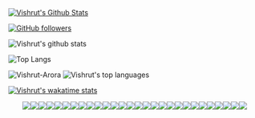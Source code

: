 <a href="https://github.com/Vishrut-Arora">
<img align="center" alt="Vishrut's Github Stats" src="https://github-readme-stats.codestackr.vercel.app/api?username=Vishrut-Arora&show_icons=true&hide_border=true&count_private=true&include_all_commits=true&theme=radical" /></a>
<br>

[![GitHub followers](https://img.shields.io/github/followers/Vishrut-Arora?label=Follow&style=social)](https://github.com/Vishrut-Arora/?tab=follow)


![Vishrut's github stats](https://github-readme-stats.vercel.app/api?username=Vishrut-Arora&show_icons=true&hide_border=true) 

![Top Langs](https://github-readme-stats.vercel.app/api/top-langs/?username=Vishrut-Arora&layout=compact&hide_border=true)


![Vishrut-Arora](https://komarev.com/ghpvc/?username=Vishrut-Arora)
![Vishrut's top languages](https://github-readme-stats.vercel.app/api/top-langs/?username=Vishrut-Arora&theme=radical&layout=compact&show_icons=true)

<!-- <img align="center" src="https://github-readme-stats.vercel.app/api/top-langs/?username=tushar2407&theme=radical&layout=compact" /> -->


[![Vishrut's wakatime stats](https://github-readme-stats.vercel.app/api/wakatime?username=Vishrut-Arora&theme=radical)](https://github.com/Vishrut-Arora/github-readme-stats)

<div style="display:flex; align-items:center; justify-content: center;">
<img src="https://img.shields.io/badge/Arduino%20-%23007ACC.svg?&style=for-the-badge&logo=arduino&logoColor=white"/>
<img src="https://img.shields.io/badge/R%20-%23E34F26.svg?&style=for-the-badge&logo=r&logoColor=white"/>
<img src="https://img.shields.io/badge/Matlab3%20-%231572B6.svg?&style=for-the-badge&logo=matlab&logoColor=white"/>
<img src="https://img.shields.io/badge/C%20-%2314354C.svg?&style=for-the-badge&logo=c&logoColor=white"/>
<img src="https://img.shields.io/badge/Java%20-%2300599C.svg?&style=for-the-badge&logo=java&logoColor=white"/>
<img src="https://img.shields.io/badge/C++%20-%2300599C.svg?&style=for-the-badge&logo=c%2B%2B&ogoColor=white"/>
<img src ="https://img.shields.io/badge/Python%2307405e.svg?&style=for-the-badge&logo=python&logoColor=white"/>
<img src="https://img.shields.io/badge/JavaFx%20-%2300599C.svg?&style=for-the-badge&logo=javafx&logoColor=white"/>  
<img src="https://img.shields.io/badge/Markdown-%23000000.svg?&style=for-the-badge&logo=markdown&logoColor=white"/>
<img src="https://img.shields.io/badge/Latex%20-%23008080.svg?&style=for-the-badge&logo=latex&logoColor=white"/>
<img src="https://img.shields.io/badge/Jupyter%20-%23DD0031.svg?&style=for-the-badge&logo=jupyter&logoColor=white"/>
<img src="https://img.shields.io/badge/Fiddler%20-%23563D7C.svg?&style=for-the-badge&logo=fiddler&logoColor=white"/>
<img src="https://img.shields.io/badge/Html5%20ui%20-%230081CB.svg?&style=for-the-badge&logo=html5&logoColor=white"/>
<img src="https://img.shields.io/badge/Css%20-%23092E20.svg?&style=for-the-badge&logo=css3&logoColor=white"/>
<img src="https://img.shields.io/badge/JavaScript%20-%23000.svg?&style=for-the-badge&logo=javascript&logoColor=white"/>
<img src="https://img.shields.io/badge/git%20-%23F05033.svg?&style=for-the-badge&logo=git&logoColor=white"/>
<img src="https://img.shields.io/badge/github%20-%23181717.svg?&style=for-the-badge&logo=github&logoColor=white"/>
<img src="https://img.shields.io/badge/Node.js%20-%23121011.svg?&style=for-the-badge&logo=node.js&logoColor=white"/>
<img src="https://img.shields.io/badge/Android Studio%20-%23FF9900.svg?&style=for-the-badge&logo=android-studio&logoColor=white"/>
<img src="https://img.shields.io/badge/Linux%20-%23430098.svg?&style=for-the-badge&logo=linux&logoColor=white"/>
<img src="https://img.shields.io/badge/Qemu%20-%23000000.svg?&style=for-the-badge&logo=qemu&logoColor=white"/>
<img src="https://img.shields.io/badge/Processing.org%20-%23039BE5.svg?&style=for-the-badge&logo=processing"/>
<img src="https://img.shields.io/badge/Overleaf%20-%23009639.svg?&style=for-the-badge&logo=overleaf&logoColor=white"/>
<img src ="https://img.shields.io/badge/Zotero%23326192.svg?&style=for-the-badge&logo=zotero&logoColor=white"/>
<img src ="https://img.shields.io/badge/Mitmproxy%2307405e.svg?&style=for-the-badge&logo=mitmproxy&logoColor=white"/>
<img src ="https://img.shields.io/badge/DialogFlow%2307405e.svg?&style=for-the-badge&logo=dialogflow&logoColor=white"/>  
<img src ="https://img.shields.io/badge/IBM watson%2307405e.svg?&style=for-the-badge&logo=watson&logoColor=white"/>  
<img src ="https://img.shields.io/badge/Latex%2307405e.svg?&style=for-the-badge&logo=latex&logoColor=white"/>    
</div>
